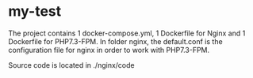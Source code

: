 # my-test

The project contains 1 docker-compose.yml, 1 Dockerfile for Nginx and 1 Dockerfile for PHP7.3-FPM.
In folder nginx, the default.conf is the configuration file for nginx in order to work with PHP7.3-FPM.

Source code is located in ./nginx/code
